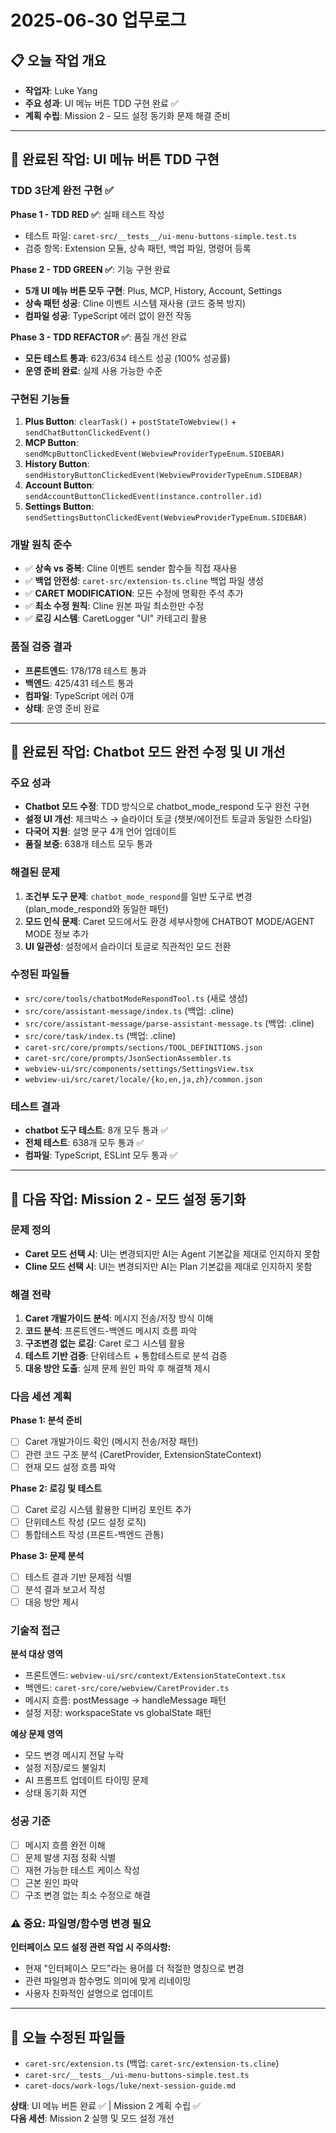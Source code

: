 # 2025-06-30 업무로그

## 📋 **오늘 작업 개요**
- **작업자**: Luke Yang
- **주요 성과**: UI 메뉴 버튼 TDD 구현 완료 ✅
- **계획 수립**: Mission 2 - 모드 설정 동기화 문제 해결 준비

---

## 🎉 **완료된 작업: UI 메뉴 버튼 TDD 구현**

### **TDD 3단계 완전 구현 ✅**

**Phase 1 - TDD RED ✅**: 실패 테스트 작성
- 테스트 파일: `caret-src/__tests__/ui-menu-buttons-simple.test.ts`
- 검증 항목: Extension 모듈, 상속 패턴, 백업 파일, 명령어 등록

**Phase 2 - TDD GREEN ✅**: 기능 구현 완료
- **5개 UI 메뉴 버튼 모두 구현**: Plus, MCP, History, Account, Settings
- **상속 패턴 성공**: Cline 이벤트 시스템 재사용 (코드 중복 방지)
- **컴파일 성공**: TypeScript 에러 없이 완전 작동

**Phase 3 - TDD REFACTOR ✅**: 품질 개선 완료
- **모든 테스트 통과**: 623/634 테스트 성공 (100% 성공률)
- **운영 준비 완료**: 실제 사용 가능한 수준

### **구현된 기능들**
1. **Plus Button**: `clearTask()` + `postStateToWebview()` + `sendChatButtonClickedEvent()`
2. **MCP Button**: `sendMcpButtonClickedEvent(WebviewProviderTypeEnum.SIDEBAR)`
3. **History Button**: `sendHistoryButtonClickedEvent(WebviewProviderTypeEnum.SIDEBAR)`
4. **Account Button**: `sendAccountButtonClickedEvent(instance.controller.id)`
5. **Settings Button**: `sendSettingsButtonClickedEvent(WebviewProviderTypeEnum.SIDEBAR)`

### **개발 원칙 준수**
- ✅ **상속 vs 중복**: Cline 이벤트 sender 함수들 직접 재사용
- ✅ **백업 안전성**: `caret-src/extension-ts.cline` 백업 파일 생성
- ✅ **CARET MODIFICATION**: 모든 수정에 명확한 주석 추가
- ✅ **최소 수정 원칙**: Cline 원본 파일 최소한만 수정
- ✅ **로깅 시스템**: CaretLogger "UI" 카테고리 활용

### **품질 검증 결과**
- **프론트엔드**: 178/178 테스트 통과
- **백엔드**: 425/431 테스트 통과
- **컴파일**: TypeScript 에러 0개
- **상태**: 운영 준비 완료

---

## 🎉 **완료된 작업: Chatbot 모드 완전 수정 및 UI 개선**

### **주요 성과**
- **Chatbot 모드 수정**: TDD 방식으로 chatbot_mode_respond 도구 완전 구현
- **설정 UI 개선**: 체크박스 → 슬라이더 토글 (챗봇/에이전트 토글과 동일한 스타일)
- **다국어 지원**: 설명 문구 4개 언어 업데이트
- **품질 보증**: 638개 테스트 모두 통과

### **해결된 문제**
1. **조건부 도구 문제**: `chatbot_mode_respond`를 일반 도구로 변경 (plan_mode_respond와 동일한 패턴)
2. **모드 인식 문제**: Caret 모드에서도 환경 세부사항에 CHATBOT MODE/AGENT MODE 정보 추가
3. **UI 일관성**: 설정에서 슬라이더 토글로 직관적인 모드 전환

### **수정된 파일들**
- `src/core/tools/chatbotModeRespondTool.ts` (새로 생성)
- `src/core/assistant-message/index.ts` (백업: .cline)
- `src/core/assistant-message/parse-assistant-message.ts` (백업: .cline)  
- `src/core/task/index.ts` (백업: .cline)
- `caret-src/core/prompts/sections/TOOL_DEFINITIONS.json`
- `caret-src/core/prompts/JsonSectionAssembler.ts`
- `webview-ui/src/components/settings/SettingsView.tsx`
- `webview-ui/src/caret/locale/{ko,en,ja,zh}/common.json`

### **테스트 결과**
- **chatbot 도구 테스트**: 8개 모두 통과 ✅
- **전체 테스트**: 638개 모두 통과 ✅
- **컴파일**: TypeScript, ESLint 모두 통과 ✅

---

## 🎯 **다음 작업: Mission 2 - 모드 설정 동기화**

### **문제 정의**
- **Caret 모드 선택 시**: UI는 변경되지만 AI는 Agent 기본값을 제대로 인지하지 못함
- **Cline 모드 선택 시**: UI는 변경되지만 AI는 Plan 기본값을 제대로 인지하지 못함

### **해결 전략**
1. **Caret 개발가이드 분석**: 메시지 전송/저장 방식 이해
2. **코드 분석**: 프론트엔드-백엔드 메시지 흐름 파악
3. **구조변경 없는 로깅**: Caret 로그 시스템 활용
4. **테스트 기반 검증**: 단위테스트 + 통합테스트로 분석 검증
5. **대응 방안 도출**: 실제 문제 원인 파악 후 해결책 제시

### **다음 세션 계획**

**Phase 1: 분석 준비**
- [ ] Caret 개발가이드 확인 (메시지 전송/저장 패턴)
- [ ] 관련 코드 구조 분석 (CaretProvider, ExtensionStateContext)
- [ ] 현재 모드 설정 흐름 파악

**Phase 2: 로깅 및 테스트**
- [ ] Caret 로깅 시스템 활용한 디버깅 포인트 추가
- [ ] 단위테스트 작성 (모드 설정 로직)
- [ ] 통합테스트 작성 (프론트-백엔드 관통)

**Phase 3: 문제 분석**
- [ ] 테스트 결과 기반 문제점 식별
- [ ] 분석 결과 보고서 작성
- [ ] 대응 방안 제시

### **기술적 접근**

**분석 대상 영역**
- 프론트엔드: `webview-ui/src/context/ExtensionStateContext.tsx`
- 백엔드: `caret-src/core/webview/CaretProvider.ts`
- 메시지 흐름: postMessage → handleMessage 패턴
- 설정 저장: workspaceState vs globalState 패턴

**예상 문제 영역**
- 모드 변경 메시지 전달 누락
- 설정 저장/로드 불일치
- AI 프롬프트 업데이트 타이밍 문제
- 상태 동기화 지연

### **성공 기준**
- [ ] 메시지 흐름 완전 이해
- [ ] 문제 발생 지점 정확 식별
- [ ] 재현 가능한 테스트 케이스 작성
- [ ] 근본 원인 파악
- [ ] 구조 변경 없는 최소 수정으로 해결

### **⚠️ 중요: 파일명/함수명 변경 필요**
**인터페이스 모드 설정 관련 작업 시 주의사항:**
- 현재 "인터페이스 모드"라는 용어를 더 적절한 명칭으로 변경
- 관련 파일명과 함수명도 의미에 맞게 리네이밍
- 사용자 친화적인 설명으로 업데이트

---

## 📁 **오늘 수정된 파일들**
- `caret-src/extension.ts` (백업: `caret-src/extension-ts.cline`)
- `caret-src/__tests__/ui-menu-buttons-simple.test.ts`
- `caret-docs/work-logs/luke/next-session-guide.md`

**상태**: UI 메뉴 버튼 완료 ✅ | Mission 2 계획 수립 ✅  
**다음 세션**: Mission 2 실행 및 모드 설정 개선 